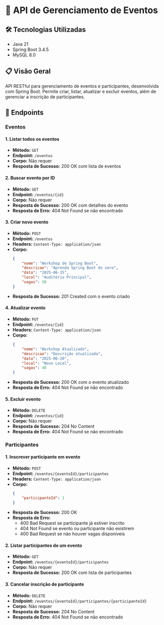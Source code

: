 # 🎉 API de Gerenciamento de Eventos

## 🛠️ Tecnologias Utilizadas
- Java 21
- Spring Boot 3.4.5
- MySQL 8.0

## 📋 Visão Geral
API RESTful para gerenciamento de eventos e participantes, desenvolvida com Spring Boot. Permite criar, listar, atualizar e excluir eventos, além de gerenciar a inscrição de participantes.

## 🚀 Endpoints

### Eventos

#### 1. Listar todos os eventos
- **Método:** `GET`
- **Endpoint:** `/eventos`
- **Corpo:** Não requer
- **Resposta de Sucesso:** 200 OK com lista de eventos

#### 2. Buscar evento por ID
- **Método:** `GET`
- **Endpoint:** `/eventos/{id}`
- **Corpo:** Não requer
- **Resposta de Sucesso:** 200 OK com detalhes do evento
- **Resposta de Erro:** 404 Not Found se não encontrado

#### 3. Criar novo evento
- **Método:** `POST`
- **Endpoint:** `/eventos`
- **Headers:** `Content-Type: application/json`
- **Corpo:**
  ```json
  {
      "nome": "Workshop de Spring Boot",
      "descricao": "Aprenda Spring Boot do zero",
      "data": "2025-06-15",
      "local": "Auditório Principal",
      "vagas": 50
  }
  ```
- **Resposta de Sucesso:** 201 Created com o evento criado

#### 4. Atualizar evento
- **Método:** `PUT`
- **Endpoint:** `/eventos/{id}`
- **Headers:** `Content-Type: application/json`
- **Corpo:**
  ```json
  {
      "nome": "Workshop Atualizado",
      "descricao": "Descrição atualizada",
      "data": "2025-06-20",
      "local": "Novo Local",
      "vagas": 40
  }
  ```
- **Resposta de Sucesso:** 200 OK com o evento atualizado
- **Resposta de Erro:** 404 Not Found se não encontrado

#### 5. Excluir evento
- **Método:** `DELETE`
- **Endpoint:** `/eventos/{id}`
- **Corpo:** Não requer
- **Resposta de Sucesso:** 204 No Content
- **Resposta de Erro:** 404 Not Found se não encontrado

### Participantes

#### 1. Inscrever participante em evento
- **Método:** `POST`
- **Endpoint:** `/eventos/{eventoId}/participantes`
- **Headers:** `Content-Type: application/json`
- **Corpo:**
  ```json
  {
      "participanteId": 1
  }
  ```
- **Resposta de Sucesso:** 200 OK
- **Resposta de Erro:** 
  - 400 Bad Request se participante já estiver inscrito
  - 404 Not Found se evento ou participante não existirem
  - 400 Bad Request se não houver vagas disponíveis

#### 2. Listar participantes de um evento
- **Método:** `GET`
- **Endpoint:** `/eventos/{eventoId}/participantes`
- **Corpo:** Não requer
- **Resposta de Sucesso:** 200 OK com lista de participantes

#### 3. Cancelar inscrição de participante
- **Método:** `DELETE`
- **Endpoint:** `/eventos/{eventoId}/participantes/{participanteId}`
- **Corpo:** Não requer
- **Resposta de Sucesso:** 204 No Content
- **Resposta de Erro:** 404 Not Found se não encontrado

